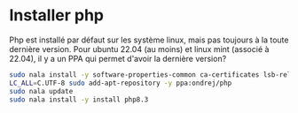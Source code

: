 # Installer php

Php est installé par défaut sur les système linux, mais pas toujours à la toute dernière version.
Pour ubuntu 22.04 (au moins) et linux mint (associé à 22.04), il y a un PPA qui permet d'avoir la dernière version?

```sh
sudo nala install -y software-properties-common ca-certificates lsb-release apt-transport-https
LC_ALL=C.UTF-8 sudo add-apt-repository -y ppa:ondrej/php
sudo nala update
sudo nala install -y install php8.3
```
